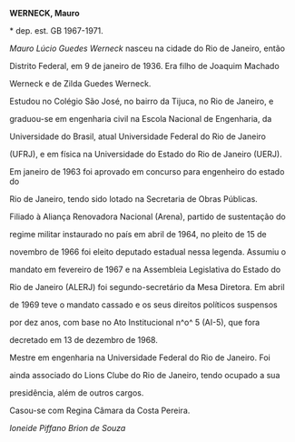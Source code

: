 **WERNECK, Mauro**



\* dep. est. GB 1967-1971.



*Mauro Lúcio Guedes Werneck* nasceu na cidade do Rio de Janeiro, então

Distrito Federal, em 9 de janeiro de 1936. Era filho de Joaquim Machado

Werneck e de Zilda Guedes Werneck.



Estudou no Colégio São José, no bairro da Tijuca, no Rio de Janeiro, e

graduou-se em engenharia civil na Escola Nacional de Engenharia, da

Universidade do Brasil, atual Universidade Federal do Rio de Janeiro

(UFRJ), e em física na Universidade do Estado do Rio de Janeiro (UERJ).



Em janeiro de 1963 foi aprovado em concurso para engenheiro do estado do

Rio de Janeiro, tendo sido lotado na Secretaria de Obras Públicas.

Filiado à Aliança Renovadora Nacional (Arena), partido de sustentação do

regime militar instaurado no país em abril de 1964, no pleito de 15 de

novembro de 1966 foi eleito deputado estadual nessa legenda. Assumiu o

mandato em fevereiro de 1967 e na Assembleia Legislativa do Estado do

Rio de Janeiro (ALERJ) foi segundo-secretário da Mesa Diretora. Em abril

de 1969 teve o mandato cassado e os seus direitos políticos suspensos

por dez anos, com base no Ato Institucional n^o^ 5 (AI-5), que fora

decretado em 13 de dezembro de 1968.



Mestre em engenharia na Universidade Federal do Rio de Janeiro. Foi

ainda associado do Lions Clube do Rio de Janeiro, tendo ocupado a sua

presidência, além de outros cargos.



Casou-se com Regina Câmara da Costa Pereira.



*Ioneide Piffano Brion de Souza*



